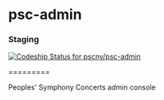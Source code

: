 # psc-admin

### Staging
[![Codeship Status for pscny/psc-admin](https://www.codeship.io/projects/71338ec0-487f-0130-e312-1231381d8b8c/status?branch=master)](https://www.codeship.io/projects/1242)

=========

Peoples' Symphony Concerts admin console
